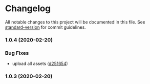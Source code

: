 # Changelog

All notable changes to this project will be documented in this file. See [standard-version](https://github.com/conventional-changelog/standard-version) for commit guidelines.

### 1.0.4 (2020-02-20)


### Bug Fixes

* upload all assets ([d251654](https://github.com/knoopx/cmc-menulet/commit/d25165468f5b6a589dfed12702f2619133a1388c))

### 1.0.3 (2020-02-20)
